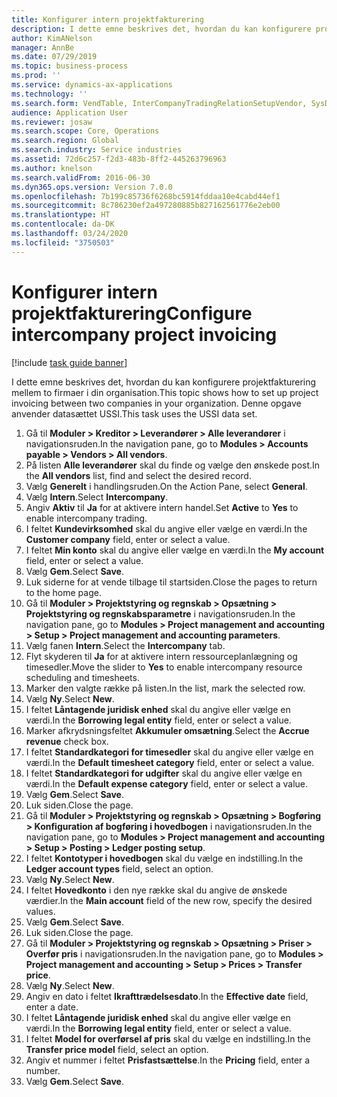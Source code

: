 ```yaml
---
title: Konfigurer intern projektfakturering
description: I dette emne beskrives det, hvordan du kan konfigurere projektfakturering mellem to firmaer i din organisation.
author: KimANelson
manager: AnnBe
ms.date: 07/29/2019
ms.topic: business-process
ms.prod: ''
ms.service: dynamics-ax-applications
ms.technology: ''
ms.search.form: VendTable, InterCompanyTradingRelationSetupVendor, SysDataAreaSelectLookup, ProjParameters, ProjPosting, ProjTransferPrice
audience: Application User
ms.reviewer: josaw
ms.search.scope: Core, Operations
ms.search.region: Global
ms.search.industry: Service industries
ms.assetid: 72d6c257-f2d3-483b-8ff2-445263796963
ms.author: knelson
ms.search.validFrom: 2016-06-30
ms.dyn365.ops.version: Version 7.0.0
ms.openlocfilehash: 7b199c85736f6268bc5914fddaa10e4cabd44ef1
ms.sourcegitcommit: 8c786230ef2a497280885b827162561776e2eb00
ms.translationtype: HT
ms.contentlocale: da-DK
ms.lasthandoff: 03/24/2020
ms.locfileid: "3750503"
---
```

# <a name="configure-intercompany-project-invoicing"></a><span data-ttu-id="48e0d-103">Konfigurer intern projektfakturering</span><span class="sxs-lookup"><span data-stu-id="48e0d-103">Configure intercompany project invoicing</span></span>

[!include [task guide banner](../../includes/task-guide-banner.md)]

<span data-ttu-id="48e0d-104">I dette emne beskrives det, hvordan du kan konfigurere projektfakturering mellem to firmaer i din organisation.</span><span class="sxs-lookup"><span data-stu-id="48e0d-104">This topic shows how to set up project invoicing between two companies in your organization.</span></span> <span data-ttu-id="48e0d-105">Denne opgave anvender datasættet USSI.</span><span class="sxs-lookup"><span data-stu-id="48e0d-105">This task uses the USSI data set.</span></span>

1. <span data-ttu-id="48e0d-106">Gå til **Moduler > Kreditor > Leverandører > Alle leverandører** i navigationsruden.</span><span class="sxs-lookup"><span data-stu-id="48e0d-106">In the navigation pane, go to **Modules > Accounts payable > Vendors > All vendors**.</span></span>
2. <span data-ttu-id="48e0d-107">På listen **Alle leverandører** skal du finde og vælge den ønskede post.</span><span class="sxs-lookup"><span data-stu-id="48e0d-107">In the **All vendors** list, find and select the desired record.</span></span>
3. <span data-ttu-id="48e0d-108">Vælg **Generelt** i handlingsruden.</span><span class="sxs-lookup"><span data-stu-id="48e0d-108">On the Action Pane, select **General**.</span></span>
4. <span data-ttu-id="48e0d-109">Vælg **Intern**.</span><span class="sxs-lookup"><span data-stu-id="48e0d-109">Select **Intercompany**.</span></span>
5. <span data-ttu-id="48e0d-110">Angiv **Aktiv** til **Ja** for at aktivere intern handel.</span><span class="sxs-lookup"><span data-stu-id="48e0d-110">Set **Active** to **Yes** to enable intercompany trading.</span></span>
6. <span data-ttu-id="48e0d-111">I feltet **Kundevirksomhed** skal du angive eller vælge en værdi.</span><span class="sxs-lookup"><span data-stu-id="48e0d-111">In the **Customer company** field, enter or select a value.</span></span>
7. <span data-ttu-id="48e0d-112">I feltet **Min konto** skal du angive eller vælge en værdi.</span><span class="sxs-lookup"><span data-stu-id="48e0d-112">In the **My account** field, enter or select a value.</span></span>
8. <span data-ttu-id="48e0d-113">Vælg **Gem**.</span><span class="sxs-lookup"><span data-stu-id="48e0d-113">Select **Save**.</span></span>
9. <span data-ttu-id="48e0d-114">Luk siderne for at vende tilbage til startsiden.</span><span class="sxs-lookup"><span data-stu-id="48e0d-114">Close the pages to return to the home page.</span></span>
10. <span data-ttu-id="48e0d-115">Gå til **Moduler > Projektstyring og regnskab > Opsætning > Projektstyring og regnskabsparametre** i navigationsruden.</span><span class="sxs-lookup"><span data-stu-id="48e0d-115">In the navigation pane, go to **Modules > Project management and accounting > Setup > Project management and accounting parameters**.</span></span>
11. <span data-ttu-id="48e0d-116">Vælg fanen **Intern**.</span><span class="sxs-lookup"><span data-stu-id="48e0d-116">Select the **Intercompany** tab.</span></span>
12. <span data-ttu-id="48e0d-117">Flyt skyderen til **Ja** for at aktivere intern ressourceplanlægning og timesedler.</span><span class="sxs-lookup"><span data-stu-id="48e0d-117">Move the slider to **Yes** to enable intercompany resource scheduling and timesheets.</span></span>
13. <span data-ttu-id="48e0d-118">Marker den valgte række på listen.</span><span class="sxs-lookup"><span data-stu-id="48e0d-118">In the list, mark the selected row.</span></span>
14. <span data-ttu-id="48e0d-119">Vælg **Ny**.</span><span class="sxs-lookup"><span data-stu-id="48e0d-119">Select **New**.</span></span>
15. <span data-ttu-id="48e0d-120">I feltet **Låntagende juridisk enhed** skal du angive eller vælge en værdi.</span><span class="sxs-lookup"><span data-stu-id="48e0d-120">In the **Borrowing legal entity** field, enter or select a value.</span></span>
16. <span data-ttu-id="48e0d-121">Marker afkrydsningsfeltet **Akkumuler omsætning**.</span><span class="sxs-lookup"><span data-stu-id="48e0d-121">Select the **Accrue revenue** check box.</span></span>
17. <span data-ttu-id="48e0d-122">I feltet **Standardkategori for timesedler** skal du angive eller vælge en værdi.</span><span class="sxs-lookup"><span data-stu-id="48e0d-122">In the **Default timesheet category** field, enter or select a value.</span></span>
18. <span data-ttu-id="48e0d-123">I feltet **Standardkategori for udgifter** skal du angive eller vælge en værdi.</span><span class="sxs-lookup"><span data-stu-id="48e0d-123">In the **Default expense category** field, enter or select a value.</span></span>
19. <span data-ttu-id="48e0d-124">Vælg **Gem**.</span><span class="sxs-lookup"><span data-stu-id="48e0d-124">Select **Save**.</span></span>
20. <span data-ttu-id="48e0d-125">Luk siden.</span><span class="sxs-lookup"><span data-stu-id="48e0d-125">Close the page.</span></span>
21. <span data-ttu-id="48e0d-126">Gå til **Moduler > Projektstyring og regnskab > Opsætning > Bogføring > Konfiguration af bogføring i hovedbogen** i navigationsruden.</span><span class="sxs-lookup"><span data-stu-id="48e0d-126">In the navigation pane, go to **Modules > Project management and accounting > Setup > Posting > Ledger posting setup**.</span></span>
22. <span data-ttu-id="48e0d-127">I feltet **Kontotyper i hovedbogen** skal du vælge en indstilling.</span><span class="sxs-lookup"><span data-stu-id="48e0d-127">In the **Ledger account types** field, select an option.</span></span>
23. <span data-ttu-id="48e0d-128">Vælg **Ny**.</span><span class="sxs-lookup"><span data-stu-id="48e0d-128">Select **New**.</span></span>
24. <span data-ttu-id="48e0d-129">I feltet **Hovedkonto** i den nye række skal du angive de ønskede værdier.</span><span class="sxs-lookup"><span data-stu-id="48e0d-129">In the **Main account** field of the new row, specify the desired values.</span></span>
25. <span data-ttu-id="48e0d-130">Vælg **Gem**.</span><span class="sxs-lookup"><span data-stu-id="48e0d-130">Select **Save**.</span></span>
26. <span data-ttu-id="48e0d-131">Luk siden.</span><span class="sxs-lookup"><span data-stu-id="48e0d-131">Close the page.</span></span>
27. <span data-ttu-id="48e0d-132">Gå til **Moduler > Projektstyring og regnskab > Opsætning > Priser > Overfør pris** i navigationsruden.</span><span class="sxs-lookup"><span data-stu-id="48e0d-132">In the navigation pane, go to **Modules > Project management and accounting > Setup > Prices > Transfer price**.</span></span>
28. <span data-ttu-id="48e0d-133">Vælg **Ny**.</span><span class="sxs-lookup"><span data-stu-id="48e0d-133">Select **New**.</span></span>
29. <span data-ttu-id="48e0d-134">Angiv en dato i feltet **Ikrafttrædelsesdato**.</span><span class="sxs-lookup"><span data-stu-id="48e0d-134">In the **Effective date** field, enter a date.</span></span>
30. <span data-ttu-id="48e0d-135">I feltet **Låntagende juridisk enhed** skal du angive eller vælge en værdi.</span><span class="sxs-lookup"><span data-stu-id="48e0d-135">In the **Borrowing legal entity** field, enter or select a value.</span></span>
31. <span data-ttu-id="48e0d-136">I feltet **Model for overførsel af pris** skal du vælge en indstilling.</span><span class="sxs-lookup"><span data-stu-id="48e0d-136">In the **Transfer price model** field, select an option.</span></span>
32. <span data-ttu-id="48e0d-137">Angiv et nummer i feltet **Prisfastsættelse**.</span><span class="sxs-lookup"><span data-stu-id="48e0d-137">In the **Pricing** field, enter a number.</span></span>
33. <span data-ttu-id="48e0d-138">Vælg **Gem**.</span><span class="sxs-lookup"><span data-stu-id="48e0d-138">Select **Save**.</span></span>

